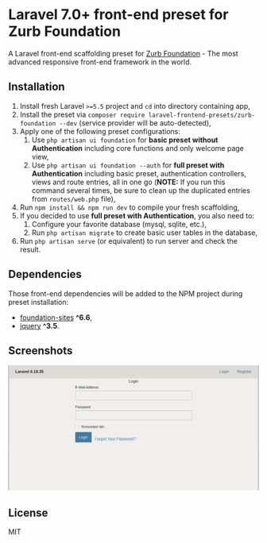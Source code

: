 # Laravel 7.0+ front-end preset for Zurb Foundation

A Laravel front-end scaffolding preset for [Zurb Foundation](https://get.foundation/) - The most advanced responsive front-end framework in the world.

## Installation

1. Install fresh Laravel `>=5.5` project and `cd` into directory containing app,
2. Install the preset via `composer require laravel-frontend-presets/zurb-foundation --dev` (service provider will be auto-detected),
3. Apply one of the following preset configurations:
   1. Use `php artisan ui foundation` for **basic preset without Authentication** including core functions and only welcome page view,
   2. Use `php artisan ui foundation --auth` for **full preset with Authentication** including basic preset, authentication controllers, views and route entries, all in one go (**NOTE:** If you run this command several times, be sure to clean up the duplicated entries from `routes/web.php` file),
4. Run `npm install && npm run dev` to compile your fresh scaffolding,
5. If you decided to use **full preset with Authentication**, you also need to:
   1. Configure your favorite database (mysql, sqlite, etc.),
   2. Run `php artisan migrate` to create basic user tables in the database,
7. Run `php artisan serve` (or equivalent) to run server and check the result.

## Dependencies

Those front-end dependencies will be added to the NPM project during preset installation:

* [foundation-sites](https://www.npmjs.com/package/foundation-sites) **^6.6**,
* [jquery](https://www.npmjs.com/package/jquery) **^3.5**.

## Screenshots

![Foundation login screen](/screenshots/foundation_login_screen.png)

## License

MIT
